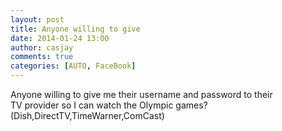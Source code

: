 ```yaml
---
layout: post
title: Anyone willing to give
date: 2014-01-24 13:00
author: casjay
comments: true
categories: [AUTO, FaceBook]
---
```


Anyone willing to give me their username and password to their  
TV provider so I can watch the Olympic games? (Dish,DirectTV,TimeWarner,ComCast)  

